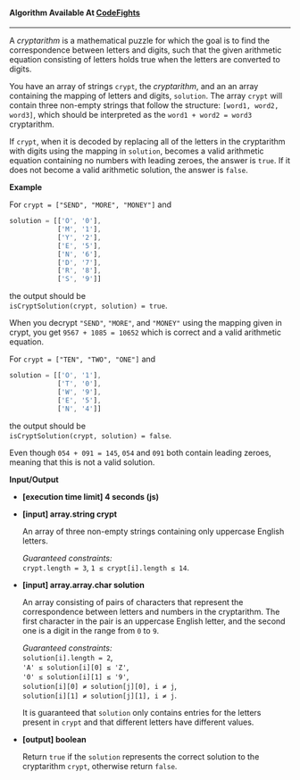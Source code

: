 #### Algorithm Available At [CodeFights](https://codefights.com/interview-practice/task/yM4uWYeQTHzYewW9H)

---
A *cryptarithm* is a mathematical puzzle for which the goal is to find the correspondence between letters and digits, such that the given arithmetic equation consisting of letters holds true when the letters are converted to digits.

You have an array of strings `crypt`, the *cryptarithm*, and an an array containing the mapping of letters and digits, `solution`. The array `crypt` will contain three non-empty strings that follow the structure: `[word1, word2, word3]`, which should be interpreted as the `word1 + word2 = word3` cryptarithm.

If `crypt`, when it is decoded by replacing all of the letters in the cryptarithm with digits using the mapping in `solution`, becomes a valid arithmetic equation containing no numbers with leading zeroes, the answer is `true`. If it does not become a valid arithmetic solution, the answer is `false`.

**Example**

For `crypt = ["SEND", "MORE", "MONEY"]` and

```javascript
solution = [['O', '0'],
            ['M', '1'],
            ['Y', '2'],
            ['E', '5'],
            ['N', '6'],
            ['D', '7'],
            ['R', '8'],
            ['S', '9']]
```
the output should be  
`isCryptSolution(crypt, solution) = true`.

When you decrypt `"SEND"`, `"MORE"`, and `"MONEY"` using the mapping given in crypt, you get `9567 + 1085 = 10652` which is correct and a valid arithmetic equation.

For `crypt = ["TEN", "TWO", "ONE"]` and

```javascript
solution = [['O', '1'],
            ['T', '0'],
            ['W', '9'],
            ['E', '5'],
            ['N', '4']]
```
the output should be  
`isCryptSolution(crypt, solution) = false`.

Even though `054 + 091 = 145`, `054` and `091` both contain leading zeroes, meaning that this is not a valid solution.

**Input/Output**

- **[execution time limit] 4 seconds (js)**

- **[input] array.string crypt**

  An array of three non-empty strings containing only uppercase English letters.

  *Guaranteed constraints:*  
  `crypt.length = 3`,
  `1 ≤ crypt[i].length ≤ 14`.

- **[input] array.array.char solution**

  An array consisting of pairs of characters that represent the correspondence between letters and numbers in the cryptarithm. The first character in the pair is an uppercase English letter, and the second one is a digit in the range from `0` to `9`.

  *Guaranteed constraints:*  
  `solution[i].length = 2`,  
  `'A' ≤ solution[i][0] ≤ 'Z'`,  
  `'0' ≤ solution[i][1] ≤ '9'`,  
  `solution[i][0] ≠ solution[j][0], i ≠ j`,  
  `solution[i][1] ≠ solution[j][1], i ≠ j`.

  It is guaranteed that `solution` only contains entries for the letters present in `crypt` and that different letters have different values.

- **[output] boolean**

  Return `true` if the `solution` represents the correct solution to the cryptarithm `crypt`, otherwise return `false`.